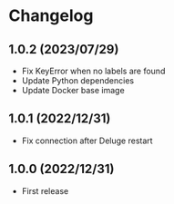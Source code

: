 # Changelog

## 1.0.2 (2023/07/29)

* Fix KeyError when no labels are found
* Update Python dependencies
* Update Docker base image

## 1.0.1 (2022/12/31)

* Fix connection after Deluge restart

## 1.0.0 (2022/12/31)

* First release
